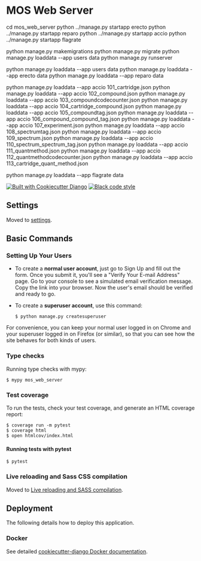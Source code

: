 # MOS Web Server

cd mos_web_server
python ../manage.py startapp erecto
python ../manage.py startapp reparo
python ../manage.py startapp accio
python ../manage.py startapp flagrate

python manage.py makemigrations
python manage.py migrate
python manage.py loaddata --app users data
python manage.py runserver

python manage.py loaddata --app users data
python manage.py loaddata --app erecto data
python manage.py loaddata --app reparo data

python manage.py loaddata --app accio 101_cartridge.json
python manage.py loaddata --app accio 102_compound.json
python manage.py loaddata --app accio 103_compoundcodecounter.json
python manage.py loaddata --app accio 104_cartridge_compound.json
python manage.py loaddata --app accio 105_compoundtag.json
python manage.py loaddata --app accio 106_compound_compound_tag.json
python manage.py loaddata --app accio 107_experiment.json
python manage.py loaddata --app accio 108_spectrumtag.json
python manage.py loaddata --app accio 109_spectrum.json
python manage.py loaddata --app accio 110_spectrum_spectrum_tag.json
python manage.py loaddata --app accio 111_quantmethod.json
python manage.py loaddata --app accio 112_quantmethodcodecounter.json
python manage.py loaddata --app accio 113_cartridge_quant_method.json

python manage.py loaddata --app flagrate data


[![Built with Cookiecutter Django](https://img.shields.io/badge/built%20with-Cookiecutter%20Django-ff69b4.svg?logo=cookiecutter)](https://github.com/cookiecutter/cookiecutter-django/)
[![Black code style](https://img.shields.io/badge/code%20style-black-000000.svg)](https://github.com/ambv/black)

## Settings

Moved to [settings](http://cookiecutter-django.readthedocs.io/en/latest/settings.html).

## Basic Commands

### Setting Up Your Users

-   To create a **normal user account**, just go to Sign Up and fill out the form. Once you submit it, you'll see a "Verify Your E-mail Address" page. Go to your console to see a simulated email verification message. Copy the link into your browser. Now the user's email should be verified and ready to go.

-   To create a **superuser account**, use this command:

        $ python manage.py createsuperuser

For convenience, you can keep your normal user logged in on Chrome and your superuser logged in on Firefox (or similar), so that you can see how the site behaves for both kinds of users.

### Type checks

Running type checks with mypy:

    $ mypy mos_web_server

### Test coverage

To run the tests, check your test coverage, and generate an HTML coverage report:

    $ coverage run -m pytest
    $ coverage html
    $ open htmlcov/index.html

#### Running tests with pytest

    $ pytest

### Live reloading and Sass CSS compilation

Moved to [Live reloading and SASS compilation](https://cookiecutter-django.readthedocs.io/en/latest/developing-locally.html#sass-compilation-live-reloading).

## Deployment

The following details how to deploy this application.

### Docker

See detailed [cookiecutter-django Docker documentation](http://cookiecutter-django.readthedocs.io/en/latest/deployment-with-docker.html).
